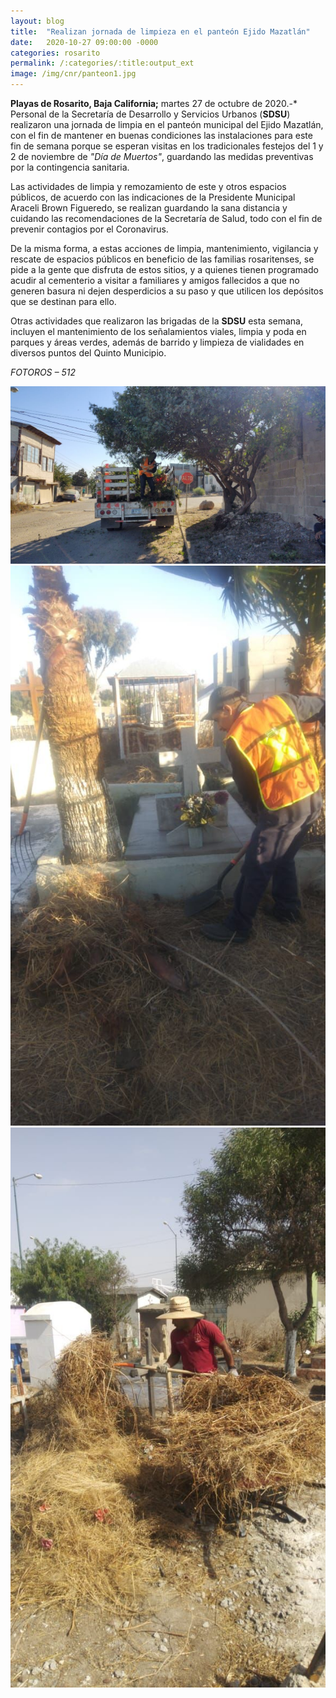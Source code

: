 ```yaml
---
layout: blog
title:  "Realizan jornada de limpieza en el panteón Ejido Mazatlán"
date:   2020-10-27 09:00:00 -0000
categories: rosarito
permalink: /:categories/:title:output_ext
image: /img/cnr/panteon1.jpg
---
```



**Playas de Rosarito, Baja California;** martes 27 de octubre de 2020.-* Personal de la Secretaría de Desarrollo y Servicios Urbanos (**SDSU**) realizaron una jornada de limpia en el panteón municipal del Ejido Mazatlán, con el fin de mantener en buenas condiciones las instalaciones para este fin de semana porque se esperan visitas en los tradicionales festejos del 1 y 2 de noviembre de _"Día de Muertos"_, guardando las medidas preventivas por la contingencia sanitaria.

Las actividades de limpia y remozamiento de este y otros espacios públicos, de acuerdo con las indicaciones de la Presidente Municipal Araceli Brown Figueredo, se realizan guardando la sana distancia y cuidando las recomendaciones de la Secretaría de Salud, todo con el fin de prevenir contagios por el Coronavirus.

De la misma forma, a estas acciones de limpia, mantenimiento, vigilancia y rescate de espacios públicos en beneficio de las familias rosaritenses, se pide a la gente que disfruta de estos sitios, y a quienes tienen programado acudir al cementerio a visitar a familiares y amigos fallecidos a que no generen basura ni dejen desperdicios a su paso y que utilicen los depósitos que se destinan para ello.

Otras actividades que realizaron las brigadas de la **SDSU** esta semana, incluyen el mantenimiento de los señalamientos viales, limpia y poda en parques y áreas verdes, además de barrido y limpieza de vialidades en diversos puntos del Quinto Municipio.

*FOTOROS – 512*


<div id="carouselExampleSlidesOnly" class="carousel slide" data-ride="carousel">
  <div class="carousel-inner">
    <div class="carousel-item active">
       <img class="d-block w-100" src="/img/cnr/panteon1.jpg" loading="lazy"  alt="jornada de limpia en el panteón municipal del Ejido Mazatlán">
    </div>
    <div class="carousel-item">
      <img class="d-block w-100" src="/img/cnr/panteon2.jpg" loading="lazy"  alt="jornada de limpia en el panteón municipal del Ejido Mazatlán">
    </div>
     <div class="carousel-item">
      <img class="d-block w-100" src="/img/cnr/panteon3.jpg" loading="lazy"  alt="jornada de limpia en el panteón municipal del Ejido Mazatlán">
    </div>
  </div>
</div>